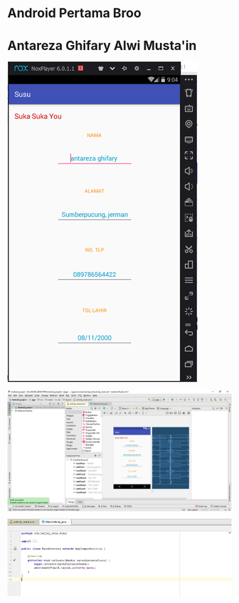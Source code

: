 # Android Pertama Broo
# Antareza Ghifary Alwi Musta'in

![alt text](https://github.com/antarezaghifary/android/blob/master/hasil.png)

![alt text](https://github.com/antarezaghifary/android/blob/master/default.png)

![alt text](https://github.com/antarezaghifary/android/blob/master/mainactivity.png)


